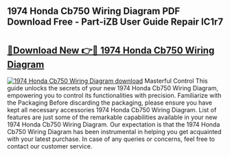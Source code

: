## 1974 Honda Cb750 Wiring Diagram PDF Download Free - Part-iZB User Guide Repair lC1r7

# <h2><a href="http://dfi0hdq.blite.top/?on=1974+Honda+Cb750+Wiring+Diagram">🔗Download New 👉🔴 1974 Honda Cb750 Wiring Diagram</a></h2>

[![1974 Honda Cb750 Wiring Diagram download](https://i.imgur.com/lujVjoI.png)](http://dfi0hdq.blite.top/?on=1974+Honda+Cb750+Wiring+Diagram)
Masterful Control This guide unlocks the secrets of your new 1974 Honda Cb750 Wiring Diagram, empowering you to control its functionalities with precision. Familiarize with the Packaging Before discarding the packaging, please ensure you have kept all necessary accessories 1974 Honda Cb750 Wiring Diagram. List of features are just some of the remarkable capabilities available in your new 1974 Honda Cb750 Wiring Diagram. Our expectation is that the 1974 Honda Cb750 Wiring Diagram has been instrumental in helping you get acquainted with your latest purchase. In case of any queries or concerns, feel free to contact our customer service.
